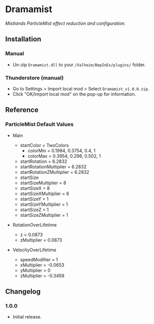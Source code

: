 # Dramamist

*Mistlands ParticleMist effect reduction and configuration.*

## Installation

### Manual

  * Un-zip `Dramamist.dll` to your `/Valheim/BepInEx/plugins/` folder.

### Thunderstore (manual)

  * Go to Settings > Import local mod > Select `Dramamist_v1.0.0.zip`.
  * Click "OK/Import local mod" on the pop-up for information.

## Reference

### ParticleMist Default Values

  * Main
    * startColor = TwoColors
      * colorMin = 0.1984, 0.3754, 0.4, 1
      * colorMax = 0.3954, 0.298, 0.502, 1
    * startRotation = 6.2832
    * startRotationMultiplier = 6.2832
    * startRotationZMultiplier = 6.2832
    * startSize
    * startSizeMultiplier = 8
    * startSizeX = 8
    * startSizeXMultiplier = 8
    * startSizeY = 1
    * startSizeYMultiplier = 1
    * startSizeZ = 1
    * startSizeZMultiplier = 1

  * RotationOverLifetime
    * z = 0.0873
    * zMultiplier = 0.0873

  * VelocityOverLifetime
    * speedModifier = 1
    * xMultiplier = -0.0653
    * yMultiplier = 0
    * zMultiplier = -0.3459


## Changelog

### 1.0.0

  * Initial release.
